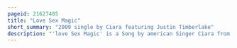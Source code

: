 ```yaml
---
pageid: 21627405
title: "Love Sex Magic"
short_summary: "2009 single by Ciara featuring Justin Timberlake"
description: "'love Sex Magic' is a Song by american Singer Ciara from her third Studio Album, Fantasy Ride. Featuring fellow american recording Artist Justin Timberlake, the Song was written by Timberlake and his Production Team the Y's and Mike Elizondo. The Y's and Elizondo also produced the Track. The Song was released as the Lead single from Fantasy Ride internationally and was the second single from the Album released in the United States, on March 3, 2009."
---
```

